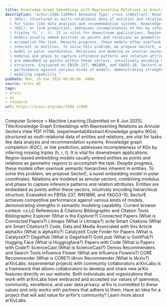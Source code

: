 ```yaml
---
title: Knowledge Graph Embeddings with Representing Relations as Annular Sectors
description: "arXiv:2506.11099v1 Announce Type: cross \nAbstract: Knowledge graphs\
  \ (KGs), structured as multi-relational data of entities and relations, are vital\
  \ for tasks like data analysis and recommendation systems. Knowledge graph completion\
  \ (KGC), or link prediction, addresses incompleteness of KGs by inferring missing\
  \ triples (h, r, t). It is vital for downstream applications. Region-based embedding\
  \ models usually embed entities as points and relations as geometric regions to\
  \ accomplish the task. Despite progress, these models often overlook semantic hierarchies\
  \ inherent in entities. To solve this problem, we propose SectorE, a novel embedding\
  \ model in polar coordinates. Relations are modeled as annular sectors, combining\
  \ modulus and phase to capture inference patterns and relation attributes. Entities\
  \ are embedded as points within these sectors, intuitively encoding hierarchical\
  \ structure. Evaluated on FB15k-237, WN18RR, and YAGO3-10, SectorE achieves competitive\
  \ performance against various kinds of models, demonstrating strengths in semantic\
  \ modeling capability."
pubDate: Mon, 16 Jun 2025 00:00:00 -0400
source: arXiv AI
tags:
- arxiv
- ai
- research
url: https://arxiv.org/abs/2506.11099
---
```


Computer Science > Machine Learning
[Submitted on 6 Jun 2025]
Title:Knowledge Graph Embeddings with Representing Relations as Annular Sectors
View PDF HTML (experimental)Abstract:Knowledge graphs (KGs), structured as multi-relational data of entities and relations, are vital for tasks like data analysis and recommendation systems. Knowledge graph completion (KGC), or link prediction, addresses incompleteness of KGs by inferring missing triples (h, r, t). It is vital for downstream applications. Region-based embedding models usually embed entities as points and relations as geometric regions to accomplish the task. Despite progress, these models often overlook semantic hierarchies inherent in entities. To solve this problem, we propose SectorE, a novel embedding model in polar coordinates. Relations are modeled as annular sectors, combining modulus and phase to capture inference patterns and relation attributes. Entities are embedded as points within these sectors, intuitively encoding hierarchical structure. Evaluated on FB15k-237, WN18RR, and YAGO3-10, SectorE achieves competitive performance against various kinds of models, demonstrating strengths in semantic modeling capability.
Current browse context:
cs.LG
References & Citations
Bibliographic and Citation Tools
Bibliographic Explorer (What is the Explorer?)
Connected Papers (What is Connected Papers?)
Litmaps (What is Litmaps?)
scite Smart Citations (What are Smart Citations?)
Code, Data and Media Associated with this Article
alphaXiv (What is alphaXiv?)
CatalyzeX Code Finder for Papers (What is CatalyzeX?)
DagsHub (What is DagsHub?)
Gotit.pub (What is GotitPub?)
Hugging Face (What is Huggingface?)
Papers with Code (What is Papers with Code?)
ScienceCast (What is ScienceCast?)
Demos
Recommenders and Search Tools
Influence Flower (What are Influence Flowers?)
CORE Recommender (What is CORE?)
IArxiv Recommender
(What is IArxiv?)
arXivLabs: experimental projects with community collaborators
arXivLabs is a framework that allows collaborators to develop and share new arXiv features directly on our website.
Both individuals and organizations that work with arXivLabs have embraced and accepted our values of openness, community, excellence, and user data privacy. arXiv is committed to these values and only works with partners that adhere to them.
Have an idea for a project that will add value for arXiv's community? Learn more about arXivLabs.